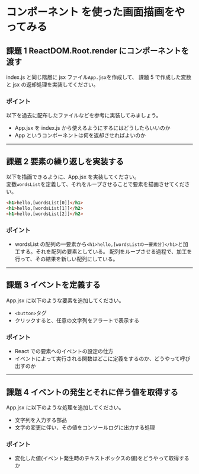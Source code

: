 # コンポーネント を使った画面描画をやってみる

## 課題 1 ReactDOM.Root.render にコンポーネントを渡す

index.js と同じ階層に jsx ファイル`App.jsx`を作成して、
課題 5 で作成した変数と jsx の返却処理を実装してください。

### ポイント

以下を過去に配布したファイルなどを参考に実装してみましょう。

-   App.jsx を index.js から使えるようにするにはどうしたらいいのか
-   App というコンポーネントは何を返却させればよいのか

---

## 課題 2 要素の繰り返しを実装する

以下を描画できるように、App.jsx を実装してください。  
変数`wordsList`を定義して、それをループさせることで要素を描画させてください。

```html
<h1>hello,[wordsList[0]]</h1>
<h1>hello,[wordsList[1]]</h2>
<h1>hello,[wordsList[2]]</h2>
```

### ポイント

-   wordsList の配列の一要素から`<h1>hello,[wordsListの一要素分]</h1>`と加工する。それを配列の要素としている。
    配列をループさせる過程で、加工を行って、その結果を新しい配列にしている。

---

## 課題 3 イベントを定義する

App.jsx に以下のような要素を追加してください。

-   `<button>`タグ
-   クリックすると、任意の文字列をアラートで表示する

### ポイント

-   React での要素へのイベントの設定の仕方
-   イベントによって実行される関数はどこに定義をするのか、どうやって呼び出すのか

---


## 課題 4 イベントの発生とそれに伴う値を取得する

App.jsx に以下のような処理を追加してください。

-    文字列を入力する部品
-    文字の変更に伴い、その値をコンソールログに出力する処理

### ポイント

-    変化した値(イベント発生時のテキストボックスの値)をどうやって取得するか